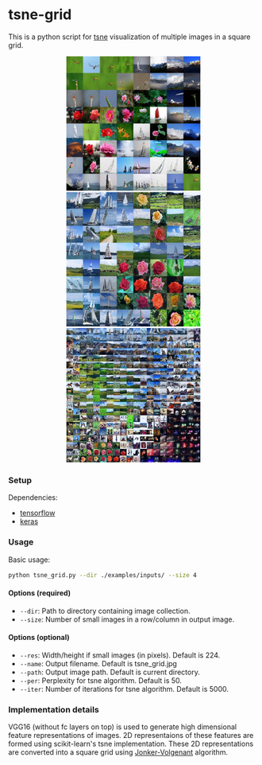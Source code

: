 # tsne-grid
This is a python script for [tsne](https://lvdmaaten.github.io/tsne/) visualization of multiple images in a square grid.
<p align="center">
<img src="./examples/outputs/output_1.jpg" width="270" height="270" />
<img src="./examples/outputs/output_2.jpg" width="270" height="270" />
<img src="./examples/outputs/output_3.jpg" width="270" height="270" />
</p>

### Setup
Dependencies:
* [tensorflow](https://www.tensorflow.org/install/)
* [keras](https://keras.io/)

### Usage
Basic usage:
```bash
python tsne_grid.py --dir ./examples/inputs/ --size 4
```
#### Options (required)
* `--dir`: Path to directory containing image collection.
* `--size`: Number of small images in a row/column in output image.

#### Options (optional)
* `--res`: Width/height if small images (in pixels). Default is 224.
* `--name`: Output filename. Default is tsne_grid.jpg
* `--path`: Output image path. Default is current directory.
* `--per`: Perplexity for tsne algorithm. Default is 50.
* `--iter`: Number of iterations for tsne algorithm. Default is 5000.

### Implementation details
VGG16 (without fc layers on top) is used to generate high dimensional feature representations of images. 2D representaions of these features are formed using scikit-learn's tsne implementation. These 2D representations are converted into a square grid using [Jonker-Volgenant](https://blog.sourced.tech/post/lapjv/) algorithm.